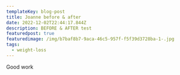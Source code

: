 ```yaml
---
templateKey: blog-post
title: Joanne before & after
date: 2022-12-02T22:44:17.844Z
description: BEFORE & AFTER test
featuredpost: true
featuredimage: /img/b7baf8b7-9aca-46c5-957f-f5f39d3728ba-1-.jpg
tags:
  - weight-loss
---
```

G﻿ood work